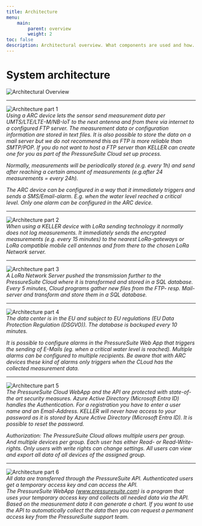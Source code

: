 ```yaml
---
title: Architecture
menu:
    main:
        parent: overview
        weight: 2
toc: false
description: Architectural overview. What components are used and how.
---
```


# System architecture

![Architectural Overview](<https://docs.pressuresuite.com/cloud-interfaces/img/KellerCloud_Architecture.png>"Architectural Overview")

---  

![Architecture part 1](../../img/arch2.png)  
*Using a ARC device lets the sensor send measurement data per UMTS/LTE/LTE-M/NB-IoT to the next antenna and from there via internet to a configured FTP server. The measurement data or configuration information are stored in text files. It is also possible to store the data on a mail server but we do not recommend this as FTP is more reliable than SMTP/POP. If you do not want to host a FTP server than KELLER can create one for you as part of the PressureSuite Cloud set up process.*  

*Normally, measurements will be periodically stored (e.g. every 1h) and send after reaching a certain amount of measurements (e.g.after 24 measurements = every 24h).*  

*The ARC device can be configured in a way that it immediately triggers and sends a SMS/Email-alarm. E.g. when the water level reached a critical level. Only one alarm can be configured in the ARC device.*
  
---  
![Architecture part 2](../../img/arch1.png)  
*When using a KELLER device with LoRa sending technology it normally does not log measurements. It immediately sends the encrypted measurements (e.g. every 15 minutes) to the nearest LoRa-gateways or LoRa compatible mobile cell antennas and from there to the chosen LoRa Network server.*
  
---  
![Architecture part 3](../../img/arch3.png)  
*A LoRa Network Server pushed the transmission further to the PressureSuite Cloud where it is transformed and stored in a SQL database.*  
*Every 5 minutes, Cloud programs gather new files from the FTP- resp. Mail-server and transform and store them in a SQL database.*
  
---
![Architecture part 4](../../img/arch4.png)  
*The data center is in the EU and subject to EU regulations (EU Data Protection Regulation (DSGVO)). The database is backuped every 10 minutes.*  

*It is possible to configure alarms in the PressureSuite Web App that triggers the sending of E-Mails (eg. when a critical water level is reached). Multiple alarms can be configured to multiple recipients. Be aware that with ARC devices these kind of alarms only triggers when the CLoud has the collected measurement data.*
  
---  
![Architecture part 5](../../img/arch6.png)  
*The PressureSuite Cloud WebApp and the API are protected with state-of-the art security measures. Azure Active Directory (Microsoft Entra ID) handles the Authentication. For a registration you have to enter a user name and an Email-Address. KELLER will never have access to your password as it is stored by Azure Active Directory (Microsoft Entra ID). It is possible to reset the password.*  

*Authorization: The PressureSuite Cloud allows multiple users per group. And multiple devices per group. Each user has either Read- or Read-Write-rights. Only users with write rights can change settings. All users can view and export all data of all devices of the assigned group.*
  
---
![Architecture part 6](../../img/arch5.png)  
*All data are transferred through the PressureSuite API. Authenticated users get a temporary access key and can access the API.*  
*The PressureSuite WebApp (www.pressuresuite.com) is a program that uses your temporary access key and collects all needed data via the API. Based on the measurement data it can generate a chart.*
*If you want to use the API to automatically collect the data then you can request a permanent access key from the PressureSuite support team.*
